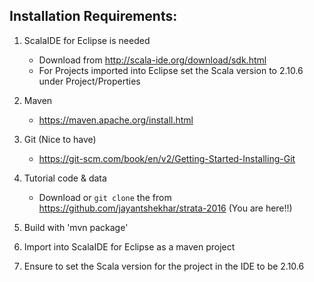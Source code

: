 Installation Requirements:
--------------------------
1.	ScalaIDE for Eclipse is needed

	* Download from http://scala-ide.org/download/sdk.html
	* For Projects imported into Eclipse set the Scala version to 2.10.6 under Project/Properties
2. Maven
	* https://maven.apache.org/install.html

3. Git (Nice to have)
	* https://git-scm.com/book/en/v2/Getting-Started-Installing-Git
4. Tutorial code & data
	* Download or ```git clone``` the from https://github.com/jayantshekhar/strata-2016 (You are here!!)
5. Build with 'mvn package'
6. Import into ScalaIDE for Eclipse as a maven project
7. Ensure to set the Scala version for the project in the IDE to be 2.10.6


